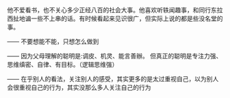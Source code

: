 他不爱看书，也不关心多少正经八百的社会大事。他喜欢听轶闻趣事，和同行东拉西扯地谝一些不上串的话。有时候看起来见识很广，但实际上说的都是些没名堂的事。

——
不要想能不能，只想怎么做到

——
因为父母理解的聪明是:调皮、机灵、能言善辦。
但真正的聪明是专注力强、思维缜密、自律、有目标。（逻辑思维强）

——
在乎别人的看法，关注别人的感受，其实更多的是太过重视自己，以为别人会很重视自己的行为，其实没那么多人关注自己的行为

